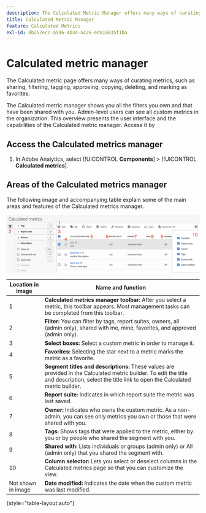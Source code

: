 ```yaml
---
description: The Calculated Metric Manager offers many ways of curating metrics, such as sharing, filtering, tagging, approving, copying, deleting, and marking as favorites.
title: Calculated Metric Manager
feature: Calculated Metrics
exl-id: 8b257ecc-a596-4b34-ac26-eda16835f1ba
---
```

# Calculated metric manager

The Calculated metric page offers many ways of curating metrics, such as sharing, filtering, tagging, approving, copying, deleting, and marking as favorites.

The Calculated metric manager shows you all the filters you own and that have been shared with you. Admin-level users can see all custom metrics in the organization. This overview presents the user interface and the capabilities of the Calculated metric manager. Access it by

## Access the Calculated metrics manager

1. In Adobe Analytics, select [!UICONTROL **Components**] > [!UICONTROL **Calculated metrics**].

## Areas of the Calculated metrics manager

The following image and accompanying table explain some of the main areas and features of the Calculated metrics manager. 

![](assets/calcmet_mgr_ui.png)

| Location in image  | Name and function  |
|---|---|
| 1 | **Calculated metrics manager toolbar:** After you select a metric, this toolbar appears. Most management tasks can be completed from this toolbar.  |
| 2 | **Filter:** You can filter by tags, report suites, owners, all (admin only), shared with me, mine, favorites, and approved (admin only).  |
| 3 | **Select boxes:** Select a custom metric in order to manage it.  |
| 4 | **Favorites:** Selecting the star next to a metric marks the metric as a favorite.  |
| 5| **Segment titles and descriptions:** These values are provided in the Calculated metric builder. To edit the title and description, select the title link to open the Calculated metric builder.  |
| 6 | **Report suite:** Indicates in which report suite the metric was last saved.  |
| 7 | **Owner:** Indicates who owns the custom metric. As a non-admin, you can see only metrics you own or those that were shared with you.  |
| 8 | **Tags:** Shows tags that were applied to the metric, either by you or by people who shared the segment with you.  |
| 9 | **Shared with:** Lists individuals or groups (admin only) or All (admin only) that you shared the segment with.  |
| 10 | **Column selector:** Lets you select or deselect columns in the Calculated metrics page so that you can customize the view.  |
| Not shown in image | **Date modified:** Indicates the date when the custom metric was last modified.  |

{style="table-layout:auto"}
